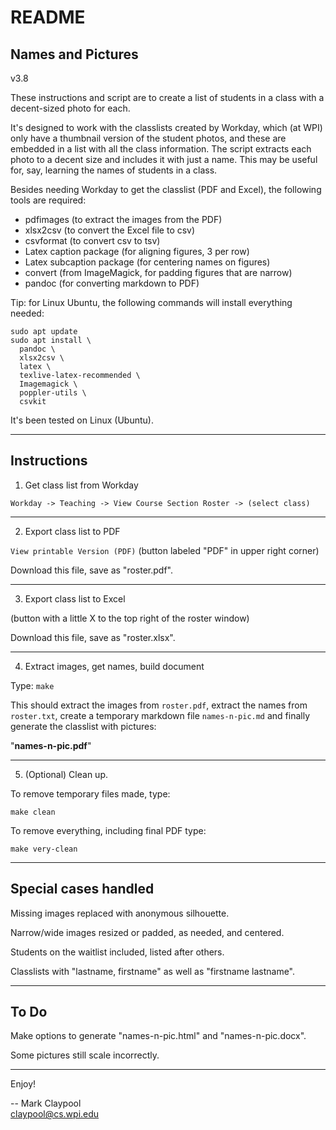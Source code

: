# README

## Names and Pictures

v3.8

These instructions and script are to create a list of students in a
class with a decent-sized photo for each.

It's designed to work with the classlists created by Workday, which
(at WPI) only have a thumbnail version of the student photos, and
these are embedded in a list with all the class information.  The
script extracts each photo to a decent size and includes it with just
a name.  This may be useful for, say, learning the names of students
in a class.

Besides needing Workday to get the classlist (PDF and Excel), the
following tools are required:

- pdfimages (to extract the images from the PDF)
- xlsx2csv (to convert the Excel file to csv)
- csvformat (to convert csv to tsv)
- Latex caption package (for aligning figures, 3 per row)
- Latex subcaption package (for centering names on figures)
- convert (from ImageMagick, for padding figures that are narrow)
- pandoc (for converting markdown to PDF)

Tip: for Linux Ubuntu, the following commands will install everything
needed:

```
sudo apt update
sudo apt install \
  pandoc \
  xlsx2csv \
  latex \
  texlive-latex-recommended \
  Imagemagick \
  poppler-utils \
  csvkit

```

It's been tested on Linux (Ubuntu).

----------------------

## Instructions

1. Get class list from Workday

`Workday -> Teaching -> View Course Section Roster -> (select class)`

----------------------

2. Export class list to PDF

`View printable Version (PDF)` (button labeled "PDF" in upper right corner)

Download this file, save as "roster.pdf".

----------------------

3. Export class list to Excel

(button with a little X to the top right of the roster window)

Download this file, save as "roster.xlsx".

----------------------

4. Extract images, get names, build document

Type: `make`

This should extract the images from `roster.pdf`, extract the names
from `roster.txt`, create a temporary markdown file `names-n-pic.md` and
finally generate the classlist with pictures: 

"**names-n-pic.pdf**"

----------------------

5. (Optional) Clean up.

To remove temporary files made, type:

`make clean`

To remove everything, including final PDF type:

`make very-clean`

----------------------

## Special cases handled

Missing images replaced with anonymous silhouette.

Narrow/wide images resized or padded, as needed, and centered.

Students on the waitlist included, listed after others.

Classlists with "lastname, firstname" as well as "firstname lastname".

----------------------

## To Do

Make options to generate "names-n-pic.html" and "names-n-pic.docx".

Some pictures still scale incorrectly.

----------------------

Enjoy!

-- Mark Claypool  
claypool@cs.wpi.edu
